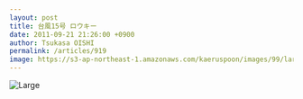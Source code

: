 ```yaml
---
layout: post
title: 台風15号 ロウキー
date: 2011-09-21 21:26:00 +0900
author: Tsukasa OISHI
permalink: /articles/919
image: https://s3-ap-northeast-1.amazonaws.com/kaeruspoon/images/99/large.JPG?1316607931
---
```


![Large](https://s3-ap-northeast-1.amazonaws.com/kaeruspoon/images/99/large.JPG?1316607931)

